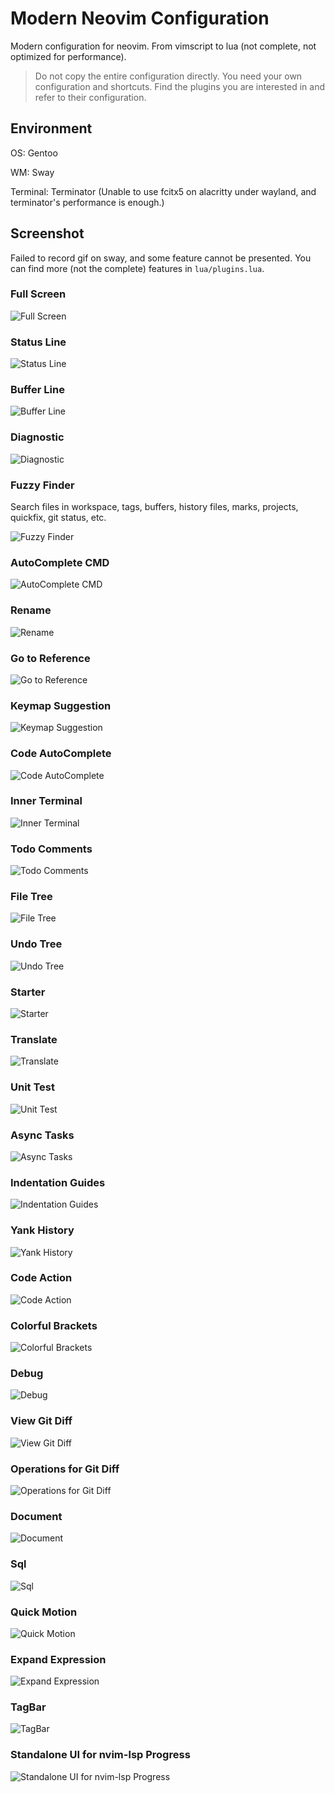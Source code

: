 # Modern Neovim Configuration

Modern configuration for neovim. From vimscript to lua (not complete, not optimized for performance).

> Do not copy the entire configuration directly. You need your own configuration and shortcuts. Find the plugins you are interested in and refer to their configuration.

## Environment

OS: Gentoo

WM: Sway

Terminal: Terminator (Unable to use fcitx5 on alacritty under wayland, and terminator's performance is enough.)

## Screenshot

Failed to record gif on sway, and some feature cannot be presented. You can find more (not the complete) features in `lua/plugins.lua`.

### Full Screen

![Full Screen](https://github.com/niuiic/modern-neovim-configuration/blob/main/img/full-screen.png)

### Status Line

![Status Line](https://github.com/niuiic/modern-neovim-configuration/blob/main/img/statusline.png)

### Buffer Line

![Buffer Line](https://github.com/niuiic/modern-neovim-configuration/blob/main/img/bufferline.png)

### Diagnostic

![Diagnostic](https://github.com/niuiic/modern-neovim-configuration/blob/main/img/diagnostic.png)

### Fuzzy Finder

Search files in workspace, tags, buffers, history files, marks, projects, quickfix, git status, etc.

![Fuzzy Finder](https://github.com/niuiic/modern-neovim-configuration/blob/main/img/fuzzy-finder.png)

### AutoComplete CMD

![AutoComplete CMD](https://github.com/niuiic/modern-neovim-configuration/blob/main/img/autocomplete-cmd.png)

### Rename

![Rename](https://github.com/niuiic/modern-neovim-configuration/blob/main/img/rename.png)

### Go to Reference

![Go to Reference](https://github.com/niuiic/modern-neovim-configuration/blob/main/img/goto-reference.png)

### Keymap Suggestion

![Keymap Suggestion](https://github.com/niuiic/modern-neovim-configuration/blob/main/img/keymap-suggestion.png)

### Code AutoComplete

![Code AutoComplete](https://github.com/niuiic/modern-neovim-configuration/blob/main/img/code-autocomplete.png)

### Inner Terminal

![Inner Terminal](https://github.com/niuiic/modern-neovim-configuration/blob/main/img/inner-terminal.png)

### Todo Comments

![Todo Comments](https://github.com/niuiic/modern-neovim-configuration/blob/main/img/todo-comments.png)

### File Tree

![File Tree](https://github.com/niuiic/modern-neovim-configuration/blob/main/img/file-tree.png)

### Undo Tree

![Undo Tree](https://github.com/niuiic/modern-neovim-configuration/blob/main/img/undo-tree.png)

### Starter

![Starter](https://github.com/niuiic/modern-neovim-configuration/blob/main/img/starter.png)

### Translate

![Translate](https://github.com/niuiic/modern-neovim-configuration/blob/main/img/translate.png)

### Unit Test

![Unit Test](https://github.com/niuiic/modern-neovim-configuration/blob/main/img/unit-test.png)

### Async Tasks

![Async Tasks](https://github.com/niuiic/modern-neovim-configuration/blob/main/img/async-tasks.png)

### Indentation Guides

![Indentation Guides](https://github.com/niuiic/modern-neovim-configuration/blob/main/img/indentation-guides.png)

### Yank History

![Yank History](https://github.com/niuiic/modern-neovim-configuration/blob/main/img/yank-history.png)

### Code Action

![Code Action](https://github.com/niuiic/modern-neovim-configuration/blob/main/img/code-action.png)

### Colorful Brackets

![Colorful Brackets](https://github.com/niuiic/modern-neovim-configuration/blob/main/img/colorful-brackets.png)

### Debug

![Debug](https://github.com/niuiic/modern-neovim-configuration/blob/main/img/debug.png)

### View Git Diff

![View Git Diff](https://github.com/niuiic/modern-neovim-configuration/blob/main/img/view-git-diff.png)

### Operations for Git Diff

![Operations for Git Diff](https://github.com/niuiic/modern-neovim-configuration/blob/main/img/operations-for-git-diff.png)

### Document

![Document](https://github.com/niuiic/modern-neovim-configuration/blob/main/img/document.png)

### Sql

![Sql](https://github.com/niuiic/modern-neovim-configuration/blob/main/img/sql.png)

### Quick Motion

![Quick Motion](https://github.com/niuiic/modern-neovim-configuration/blob/main/img/quick-motion.png)

### Expand Expression

![Expand Expression](https://github.com/niuiic/modern-neovim-configuration/blob/main/img/expand-expression.png)

### TagBar

![TagBar](https://github.com/niuiic/modern-neovim-configuration/blob/main/img/tagbar.png)

### Standalone UI for nvim-lsp Progress

![Standalone UI for nvim-lsp Progress](https://github.com/niuiic/modern-neovim-configuration/blob/main/img/nvim-lsp-ui.png)
